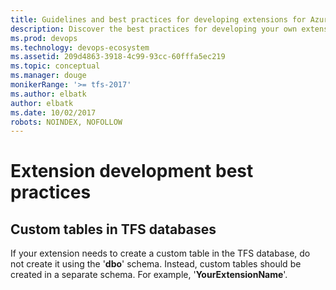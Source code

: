 ```yaml
---
title: Guidelines and best practices for developing extensions for Azure DevOps Services or Team Foundation Server
description: Discover the best practices for developing your own extensions for Azure DevOps Services or TFS
ms.prod: devops
ms.technology: devops-ecosystem
ms.assetid: 209d4863-3918-4c99-93cc-60fffa5ec219
ms.topic: conceptual
ms.manager: douge
monikerRange: '>= tfs-2017'
ms.author: elbatk
author: elbatk
ms.date: 10/02/2017
robots: NOINDEX, NOFOLLOW
---
```


# Extension development best practices

## Custom tables in TFS databases

If your extension needs to create a custom table in the TFS database, do not create it using the '**dbo**' schema. Instead, custom tables should be created in a separate schema. For example, '**YourExtensionName**'.